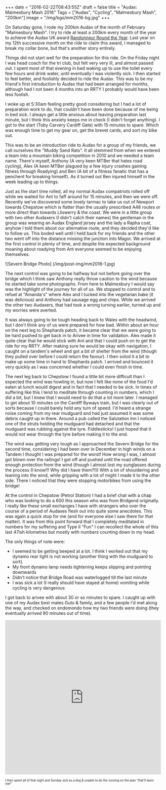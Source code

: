 +++
date = "2016-02-22T08:43:55Z"
draft = false
title = "Audax: Malmesbury Mash 2016"
Tags = ["Audax", "Cycling", "Malmesbury Mash", "200km"]
image = "/img/bgs/mm2016-bg.jpg"
+++

On Saturday gone, I rode my 200km Audax of the month of February "Malmesbury Mash". I try to ride at least a 200km every month of the year to achieve the Audax UK award [Randonneur Round the Year](http://www.aukweb.net/results/other/rrtyclaim/). Last year on my 12th successive month on the ride to claim this award, I managed to break my collar bone, but that's another story entirely.

Things did not start well for the preparation for this ride. On the Friday night I was head coach for the tri club, but felt very very ill, and almost passed out. I spent most of that evening in bed waking up to use the toilet every few hours and drink water, until eventually I was violently sick. I then started to feel better, and foolishly decided to ride the Audax.  This was to be my friend's first introduction to Audax that had been arranged for months, although had I not been 4 months into an RRTY I probably would have been less foolish.

I woke up at 5:30am feeling pretty good considering but I had a lot of preparation work to do, that couldn't have been done because of me being in bed sick. I always get a little anxious about leaving preparation last minute, but I think this anxiety keeps me in check (I didn't forget anything). I got to the start (Toby Carvery Cardiff Gate) with 15 minutes to spare. Which was enough time to get my gear on, get the brevet cards, and sort my bike out.

This was to be an introduction ride to Audax for a group of my friends, we call ourselves the "Muddy Sand Rats". It all stemmed from when we entered a team into a mountain biking competition in 2010 and we needed a team name. There's myself, Anthony (A very keen MTBer that hates road cycling), Alex (A keen MTBer plagued by a few injury crashes gaining fitness through Roadying) and Ben (A bit of a fitness fanatic that has a penchent for breaking himself). As it turned out Ben injured himself in the week leading up to things.

Just as the start time rolled, all my normal Audax compatriots rolled off while we waited for Ant to faff around for 15 minutes, and then we were off. Recently we've discovered some lovely tarmac to take us out of Newport towards Chepstow which is flatter than the usually prescribed A48 routes or more direct than towards Lliswerry & the coast. We were in a little group with two other Audaxers (I didn't catch their names) the gentleman in the group was wearing an Audax England jersey and the lady a Rapha coat, anyhow I told them about our alternative route, and they decided they'd like to follow us. This boded well until I held back for my friends and the other two went off into the distance missing the junction into Magor. We arrived at the first control in plenty of time, and despite the expected background moaning about roadying from Ant everyone seemed to be enjoying themselves.

![Severn Bridge Photo]
(/img/post-img/mm2016-1.jpg)

The next control was going to be halfway but not before going over the bridge which I think saw Anthony really throw caution to the wind because he started take some photographs. From here to Malmesbury I would say was the highlight of the journey for all of us. We stopped to control and to refuel at "Amanda's" where Alex and I tucked into the vegetarian bake (it was delicious) and Anthony had sausage egg and chips. While we arrived the other two Audaxers, that had took a wrong turning earlier, turned up and my worries were averted.

It was always going to be tough heading back to Wales with the headwind, but I don't think any of us were prepared for how bad. Within about an hour on the next leg to Shephards patch, it became clear that we were going to be hard pushed to get back in to Arivee in time for validation. Alex made it quite clear that he would stick with Ant and that I could push on to get the ride for my RRTY. After making sure he would be okay with navigation, I caught on a tandem's wheel and got a bit of shelter from the wind (though they pulled over before I could return the favour). I then solod it a bit to make up some time in hand to Shephards patch. I arrived and bounced it very quickly as I was concerned whether I could even finish in time.

The next leg back to Chepstow I found a little bit more difficult than I expected the wind was howling in, but now I felt like none of the food I'd eaten at lunch would digest and in fact that I needed to be sick. In times of suffering like this I tend to meditate through counting in numbers, which I did a bit, but I knew that I would need to do that a lot more later. I managed to get about 10 minutes on the Cardiff Byways train, but I was clearly out of sorts because I could barely hold any turn of speed. I'd heard a strange noise coming from my rear mudguard and had just assumed it was some debris caught up in there. Around a pub called the Salutation Inn I noticed one of the struts holding the mudguard had detached and that the mudguard was rubbing against the tyre. Fiddlesticks! I just hoped that it would not wear through the tyre before making it to the end.

The wind was getting very tough as I approached the Severn Bridge for the second time, considering I had been over in December in high winds on a Tandem I thought I was prepared for the worst! How wrong I was, I almost got blown over the railings! I got off and pushed until the road offered enough protection from the wind (though I almost lost my sunglasses during the process (I know!!! Why did I have them?!)) With a lot of shouldering and leaning into the wind, while gripping with a lot of might I made it to the other side. There I noticed that they were stopping motorbikes from using the bridge!

At the control in Chepstow (Petrol Station) I had a brief chat with a chap who was looking to do a 600 this season who was from Bridgend originally. I really like these small exchanges I have with strangers who over the course of a period of Audaxes flesh out into quite some anecdotes. This was again a quick stop for me (and for everyone else I saw there for that matter). It was from this point forward that I completely meditated in numbers for my suffering and Type II "Fun" I can recollect the whole of this last 47ish kilometres but mostly with numbers counting down in my head.

The only things of note were:

* I seemed to be getting beeped at a lot. I think I worked out that my dynamo rear light is not working (another thing with the mudguard to sort).
* My front dynamo lamp needs tightening keeps slipping and pointing downwards
* Didn't notice that Bridge Road was waterlogged till the last minute
* I was sick a lot (I really should have stayed at home) vomiting while cycling is very dangerous

I got back to arivee with about 30 or so minutes to spare. I caught up with one of my Audax best mates Guto & family, and a few people I'd met along the way, and checked on endomondo how my two friends were doing (they eventually arrived 90 minutes out of time).
 
 <iframe src='https://connect.garmin.com/activity/embed/1057394691' width='100%' height='500' frameborder='0'></iframe>
 
 <sup><sub>I then spent all of that night and Sunday sick as a dog & unable to do the running on the plan "that'll learn me!"</sub></sup>